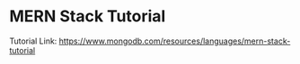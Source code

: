 # MERN Stack Tutorial

Tutorial Link: <https://www.mongodb.com/resources/languages/mern-stack-tutorial>
